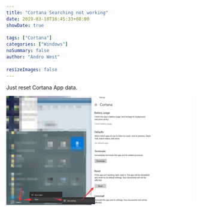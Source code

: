 ```yaml
---
title: "Cortana Searching not working"
date: 2019-03-10T16:45:33+08:00
showDate: true

tags: ["Cortana"]
categories: ["Windows"]
noSummary: false
author: "Andro West"

resizeImages: false
---
```


Just reset Cortana App data.

<!--more-->
![reset Cortana](steps.png)